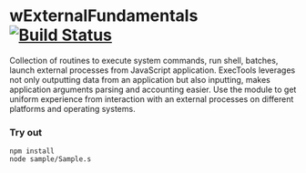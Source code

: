 
# wExternalFundamentals [![Build Status](https://travis-ci.org/Wandalen/wExternalFundamentals.svg?branch=master)](https://travis-ci.org/Wandalen/wExternalFundamentals)

Collection of routines to execute system commands, run shell, batches, launch external processes from JavaScript application. ExecTools leverages not only outputting data from an application but also inputting, makes application arguments parsing and accounting easier. Use the module to get uniform experience from interaction with an external processes on different platforms and operating systems.

### Try out
```
npm install
node sample/Sample.s
```




























































































































